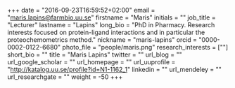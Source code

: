 +++
date = "2016-09-23T16:59:52+02:00"
email = "maris.lapins@farmbio.uu.se"
firstname = "Maris"
initials = ""
job_title = "Lecturer"
lastname = "Lapins"
long_bio = "PhD in Pharmacy. Research interests focused on protein-ligand interactions and in particular the proteochemometrics method."
nickname = "maris-lapins"
orcid = "0000-0002-0122-6680"
photo_file = "people/maris.png"
research_interests = [""]
short_bio = ""
title = "Maris Lapins"
twitter = ""
url_blog = ""
url_google_scholar = ""
url_homepage = ""
url_uuprofile = "http://katalog.uu.se/profile?id=N1-1162_1"
linkedin = ""
url_mendeley = ""
url_researchgate = ""
weight = -50
+++

